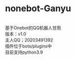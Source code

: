 # nonebot-Ganyu
<br>基于Onebot的QQ机器人甘雨
<br>版本：v1.0
<br>主人QQ；20203491392
<br>插件位于bots/plugins中
<br>目前支持python3.9
